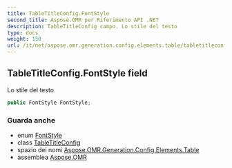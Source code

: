 ```yaml
---
title: TableTitleConfig.FontStyle
second_title: Aspose.OMR per Riferimento API .NET
description: TableTitleConfig campo. Lo stile del testo
type: docs
weight: 150
url: /it/net/aspose.omr.generation.config.elements.table/tabletitleconfig/fontstyle/
---
```

## TableTitleConfig.FontStyle field

Lo stile del testo

```csharp
public FontStyle FontStyle;
```

### Guarda anche

* enum [FontStyle](../../../aspose.omr.generation/fontstyle/)
* class [TableTitleConfig](../)
* spazio dei nomi [Aspose.OMR.Generation.Config.Elements.Table](../../tabletitleconfig/)
* assemblea [Aspose.OMR](../../../)


